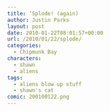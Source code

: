 ```yaml
---
title: ‘Splode! (again)
author: Justin Parks
layout: post
date: 2010-01-22T08:01:57+00:00
url: /2010/01/22/splode/
categories:
  - Chipmunk Bay
characters:
  - shawn
  - aliens
tags:
  - aliens blow up stuff
  - shawn's cat
comic: 200100122.png 
---
```

